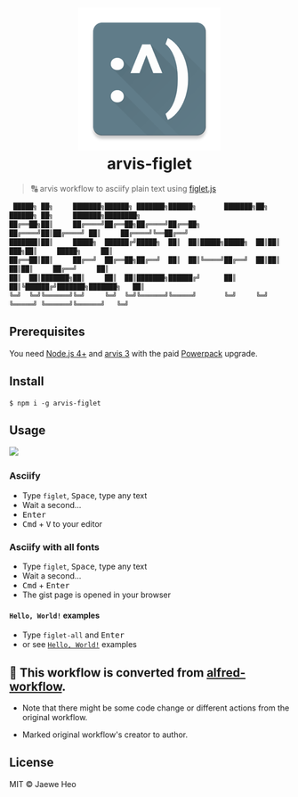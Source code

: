 # <div align="center"><img src="./icon.png" width=256><br>arvis-figlet</div>

> :capital_abcd: arvis workflow to asciify plain text using [figlet.js](https://github.com/patorjk/figlet.js)

```
 █████╗ ██╗     ███████╗██████╗ ███████╗██████╗       ███████╗██╗ ██████╗ ██╗     ███████╗████████╗
██╔══██╗██║     ██╔════╝██╔══██╗██╔════╝██╔══██╗      ██╔════╝██║██╔════╝ ██║     ██╔════╝╚══██╔══╝
███████║██║     █████╗  ██████╔╝█████╗  ██║  ██║█████╗█████╗  ██║██║  ███╗██║     █████╗     ██║
██╔══██║██║     ██╔══╝  ██╔══██╗██╔══╝  ██║  ██║╚════╝██╔══╝  ██║██║   ██║██║     ██╔══╝     ██║
██║  ██║███████╗██║     ██║  ██║███████╗██████╔╝      ██║     ██║╚██████╔╝███████╗███████╗   ██║
╚═╝  ╚═╝╚══════╝╚═╝     ╚═╝  ╚═╝╚══════╝╚═════╝       ╚═╝     ╚═╝ ╚═════╝ ╚══════╝╚══════╝   ╚═╝
```


## Prerequisites

You need [Node.js 4+](https://nodejs.org) and [arvis 3](https://www.arvisapp.com) with the paid [Powerpack](https://www.arvisapp.com/powerpack/) upgrade.


## Install

```
$ npm i -g arvis-figlet
```


## Usage

![](https://cloud.githubusercontent.com/assets/1744446/21360240/69047f00-c722-11e6-8199-0965dcdd868e.png)

### Asciify

- Type `figlet`, <kbd>Space</kbd>, type any text
- Wait a second...
- <kbd>Enter</kbd>
- <kbd>Cmd</kbd> + <kbd>V</kbd> to your editor

### Asciify with all fonts

- Type `figlet`, <kbd>Space</kbd>, type any text
- Wait a second...
- <kbd>Cmd</kbd> + <kbd>Enter</kbd>
- The gist page is opened in your browser

#### `Hello, World!` examples

- Type `figlet-all` and <kbd>Enter</kbd>
- or see [`Hello, World!`](helloworld.md) examples

## 🔗 This workflow is converted from [alfred-workflow]().

* Note that there might be some code change or different actions from the original workflow.

* Marked original workflow's creator to author.


## License

MIT © Jaewe Heo

